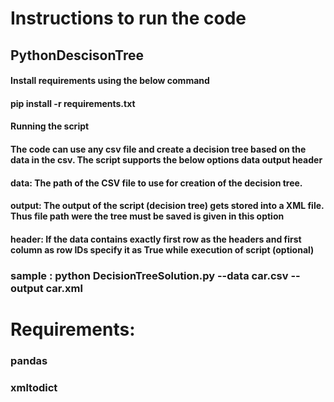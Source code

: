 


# Instructions to run the code

## PythonDescisonTree

#### Install requirements using the below command

#### pip install -r requirements.txt

#### Running the script
#### The code can use any csv file and create a decision tree based on the data in the csv. The script supports the below options data output header

#### data: The path of the CSV file to use for creation of the decision tree.
#### output: The output of the script (decision tree) gets stored into a XML file. Thus file path were the tree must be saved is given in this option
#### header: If the data contains exactly first row as the headers and first column as row IDs specify it as True while execution of script (optional)


### sample : python DecisionTreeSolution.py --data car.csv --output car.xml


# Requirements:

### pandas
### xmltodict
